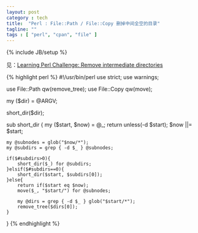 ```yaml
---
layout: post
category : tech
title:  "Perl : File::Path / File::Copy 删掉中间全空的目录"
tagline: ""
tags : [ "perl", "cpan", "file" ] 
---
```

{% include JB/setup %}

见：[Learning Perl Challenge: Remove intermediate directories](http://www.learning-perl.com/?p=389)

{% highlight perl %}
#!/usr/bin/perl
use strict;
use warnings;

use File::Path qw(remove_tree);
use File::Copy qw(move);

my ($dir) = @ARGV;

short_dir($dir);

sub short_dir {
    my ($start, $now) = @_;
    return unless(-d $start);
    $now ||= $start;

    my @subnodes = glob("$now/*");
    my @subdirs = grep { -d $_ } @subnodes;

    if($#subdirs>0){
        short_dir($_) for @subdirs;
    }elsif($#subdirs==0){
        short_dir($start, $subdirs[0]);
    }else{
        return if($start eq $now);
        move($_, "$start/") for @subnodes;   

        my @dirs = grep { -d $_ } glob("$start/*");
        remove_tree($dirs[0]);
    }
}
{% endhighlight %}

